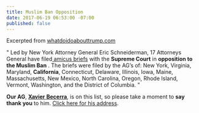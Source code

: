 ```yaml
---
title: Muslim Ban Opposition
date: 2017-06-19 06:53:00 -07:00
published: false
---
```


Excerpted from [whatdoidoabouttrump.com](http://whatdoidoabouttrump.com/)


"  Led by New York Attorney General Eric Schneiderman, 17 Attorneys General have filed[ amicus briefs](https://ag.ny.gov/press-release/ag-schneiderman-files-scotus-brief-opposing-trump-immigration-ban)  with the **Supreme Court** in **opposition to the Muslim Ban** .  The briefs were filed by the AG’s of: New York, Virginia, Maryland, **California**, Connecticut, Delaware, Illinois, Iowa, Maine, Massachusetts, New Mexico, North Carolina, Oregon, Rhode Island, Vermont, Washington, and the District of Columbia.  " 

**Our AG**, [**Xavier** **Becerra**](http://www.naag.org/naag/attorneys-general/whos-my-ag/california/xavier-becerra.php), is on this list, so please take a moment to **say thank you** to him. [Click here for his address](http://www.naag.org/naag/attorneys-general/whos-my-ag/california/xavier-becerra.php). 